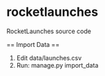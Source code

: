 rocketlaunches
==============

RocketLaunches source code

== Import Data ==

1. Edit data/launches.csv
2. Run: manage.py import_data